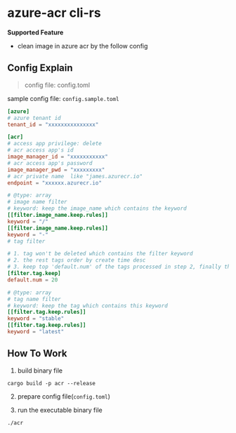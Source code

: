 # azure-acr cli-rs

**Supported Feature**

* clean image in azure acr by the follow config

## Config Explain
>
> config file: config.toml

sample config file: `config.sample.toml`

```toml
[azure]
# azure tenant id
tenant_id = "xxxxxxxxxxxxxxx"

[acr]
# access app privilege: delete 
# acr access app's id
image_manager_id = "xxxxxxxxxxx"
# acr access app's password
image_manager_pwd = "xxxxxxxxx"
# acr private name  like "james.azurecr.io"
endpoint = "xxxxxx.azurecr.io"

# @type: array
# image name filter 
# keyword: keep the image_name which contains the keyword
[[filter.image_name.keep.rules]]
keyword = "/"
[[filter.image_name.keep.rules]]
keyword = "-"
# tag filter

# 1. tag won't be deleted which contains the filter keyword 
# 2. the rest tags order by create time desc
# 3. keep top 'default.num' of the tags processed in step 2, finally the rest tags will be deleted
[filter.tag.keep]
default.num = 20

# @type: array
# tag name filter 
# keyword: keep the tag which contains this keyword
[[filter.tag.keep.rules]]
keyword = "stable"
[[filter.tag.keep.rules]]
keyword = "latest"
```

## How To Work

1. build binary file

```shell
cargo build -p acr --release
```

2. prepare config file(`config.toml`)

3. run the executable binary file

```shell
./acr
```
